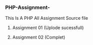 ### PHP-Assignment-
This Is A PHP All Assignment Source file

01. Assignment 01 (Uplode sucessfull) <br>


02. Assignment 02 (Complet)
